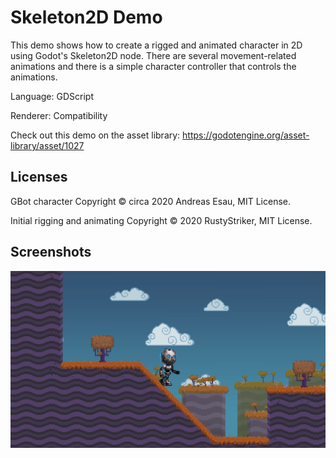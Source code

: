 # Skeleton2D Demo

This demo shows how to create a rigged and animated character in 2D using
Godot's Skeleton2D node. There are several movement-related animations and
there is a simple character controller that controls the animations.

Language: GDScript

Renderer: Compatibility

Check out this demo on the asset library: https://godotengine.org/asset-library/asset/1027

## Licenses

GBot character Copyright &copy; circa 2020 Andreas Esau, MIT License.

Initial rigging and animating Copyright &copy; 2020 RustyStriker, MIT License.

## Screenshots

![Screenshot](screenshots/screenshot.png)
